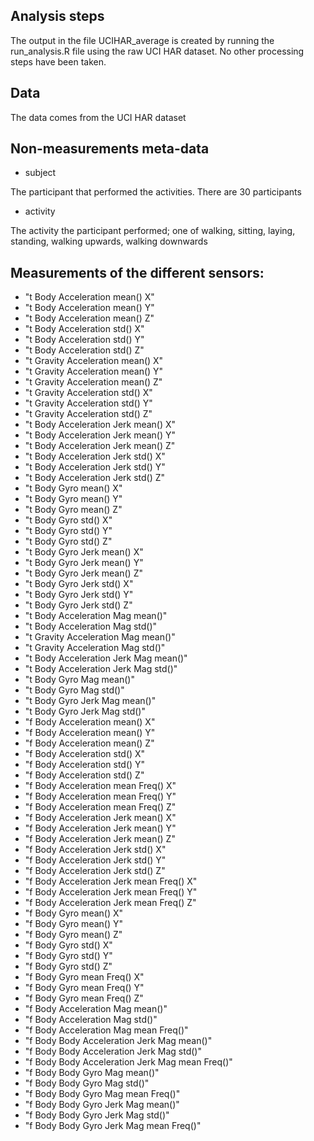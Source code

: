 ## Analysis steps
The output in the file UCIHAR_average is created by running the run_analysis.R file using the raw UCI HAR dataset.
No other processing steps have been taken.

## Data
The data comes from the UCI HAR dataset

## Non-measurements meta-data
- subject      
 
 The participant that performed the activities. There are 30 participants
- activity  

 The activity the participant performed; one of walking, sitting, laying, standing, walking upwards, walking downwards      
 
 
 ## Measurements of the different sensors:
 
 - "t Body Acceleration mean()  X"  
 - "t Body Acceleration mean()  Y"   
 - "t Body Acceleration mean()  Z"    
 - "t Body Acceleration std()  X"         
 - "t Body Acceleration std()  Y"           
 - "t Body Acceleration std()  Z"     
 - "t Gravity Acceleration mean()  X"             
 - "t Gravity Acceleration mean()  Y"          
 - "t Gravity Acceleration mean()  Z"    
 - "t Gravity Acceleration std()  X"           
 - "t Gravity Acceleration std()  Y"           
 - "t Gravity Acceleration std()  Z"         
 - "t Body Acceleration Jerk mean()  X" 
 - "t Body Acceleration Jerk mean()  Y"        
 - "t Body Acceleration Jerk mean()  Z"      
 - "t Body Acceleration Jerk std()  X"            
 - "t Body Acceleration Jerk std()  Y"         
 - "t Body Acceleration Jerk std()  Z"         
 - "t Body Gyro mean()  X"                        
 - "t Body Gyro mean()  Y"                     
 - "t Body Gyro mean()  Z"                     
 - "t Body Gyro std()  X"                         
 - "t Body Gyro std()  Y"                      
 - "t Body Gyro std()  Z"                      
 - "t Body Gyro Jerk mean()  X"                   
 - "t Body Gyro Jerk mean()  Y"                
 - "t Body Gyro Jerk mean()  Z"               
 - "t Body Gyro Jerk std()  X"                    
 - "t Body Gyro Jerk std()  Y"              
 - "t Body Gyro Jerk std()  Z"               
 - "t Body Acceleration Mag mean()"              
 - "t Body Acceleration Mag std()"           
 - "t Gravity Acceleration Mag mean()"          
 - "t Gravity Acceleration Mag std()"             
 - "t Body Acceleration Jerk Mag mean()"        
 - "t Body Acceleration Jerk Mag std()"        
 - "t Body Gyro Mag mean()"                       
 - "t Body Gyro Mag std()"                     
 - "t Body Gyro Jerk Mag mean()"               
 - "t Body Gyro Jerk Mag std()"                   
 - "f Body Acceleration mean()  X"             
 - "f Body Acceleration mean()  Y"             
 - "f Body Acceleration mean()  Z"                
 - "f Body Acceleration std()  X"              
 - "f Body Acceleration std()  Y"              
 - "f Body Acceleration std()  Z"                 
 - "f Body Acceleration mean Freq()  X"        
 - "f Body Acceleration mean Freq()  Y"       
 - "f Body Acceleration mean Freq()  Z"           
 - "f Body Acceleration Jerk mean()  X"       
 - "f Body Acceleration Jerk mean()  Y"        
 - "f Body Acceleration Jerk mean()  Z"           
 - "f Body Acceleration Jerk std()  X"         
 - "f Body Acceleration Jerk std()  Y"          
 - "f Body Acceleration Jerk std()  Z"            
 - "f Body Acceleration Jerk mean Freq()  X"    
 - "f Body Acceleration Jerk mean Freq()  Y"    
 - "f Body Acceleration Jerk mean Freq()  Z"    
 - "f Body Gyro mean()  X"                     
 - "f Body Gyro mean()  Y"                     
 - "f Body Gyro mean()  Z"                        
 - "f Body Gyro std()  X"                      
 - "f Body Gyro std()  Y"                      
 - "f Body Gyro std()  Z"                         
 - "f Body Gyro mean Freq()  X"               
 - "f Body Gyro mean Freq()  Y"                
 - "f Body Gyro mean Freq()  Z"                   
 - "f Body Acceleration Mag mean()"            
 - "f Body Acceleration Mag std()"             
 - "f Body Acceleration Mag mean Freq()"          
 - "f Body Body Acceleration Jerk Mag mean()"   
 - "f Body Body Acceleration Jerk Mag std()"   
 - "f Body Body Acceleration Jerk Mag mean Freq()"
 - "f Body Body Gyro Mag mean()"               
 - "f Body Body Gyro Mag std()"                
 - "f Body Body Gyro Mag mean Freq()"             
 - "f Body Body Gyro Jerk Mag mean()"             
 - "f Body Body Gyro Jerk Mag std()"             
 - "f Body Body Gyro Jerk Mag mean Freq()" 
